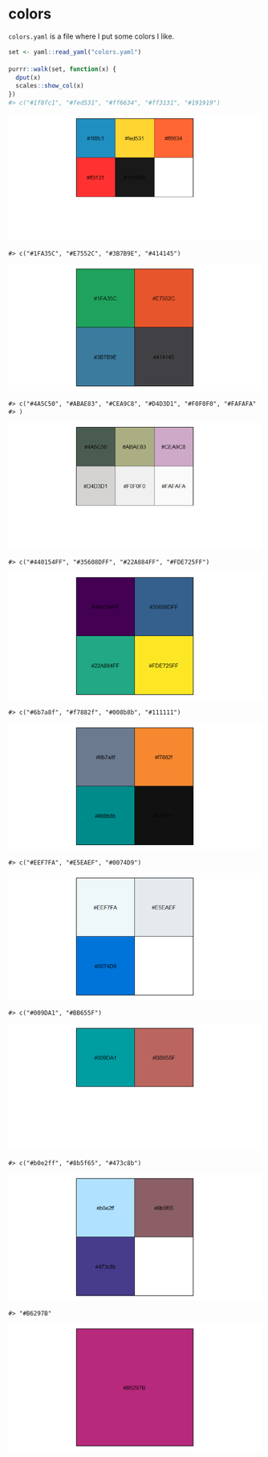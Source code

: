 
<!-- README.md is generated from README.Rmd. Please edit that file -->

# colors

`colors.yaml` is a file where I put some colors I like.

``` r
set <- yaml::read_yaml("colors.yaml")

purrr::walk(set, function(x) {
  dput(x)
  scales::show_col(x)  
})
#> c("#1f8fc1", "#fed531", "#ff6634", "#ff3131", "#191919")
```

![](README_files/figure-gfm/plots-1.png)<!-- -->

    #> c("#1FA35C", "#E7552C", "#3B7B9E", "#414145")

![](README_files/figure-gfm/plots-2.png)<!-- -->

    #> c("#4A5C50", "#ABAE83", "#CEA9C8", "#D4D3D1", "#F0F0F0", "#FAFAFA"
    #> )

![](README_files/figure-gfm/plots-3.png)<!-- -->

    #> c("#440154FF", "#35608DFF", "#22A884FF", "#FDE725FF")

![](README_files/figure-gfm/plots-4.png)<!-- -->

    #> c("#6b7a8f", "#f7882f", "#008b8b", "#111111")

![](README_files/figure-gfm/plots-5.png)<!-- -->

    #> c("#EEF7FA", "#E5EAEF", "#0074D9")

![](README_files/figure-gfm/plots-6.png)<!-- -->

    #> c("#009DA1", "#BB655F")

![](README_files/figure-gfm/plots-7.png)<!-- -->

    #> c("#b0e2ff", "#8b5f65", "#473c8b")

![](README_files/figure-gfm/plots-8.png)<!-- -->

    #> "#B6297B"

![](README_files/figure-gfm/plots-9.png)<!-- -->
